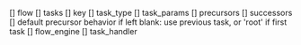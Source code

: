[] flow
[] tasks
  [] key
  [] task_type
  [] task_params
  [] precursors
  [] successors
  [] default precursor behavior if left blank: use previous task, or 'root' if first task
[] flow_engine
[] task_handler
